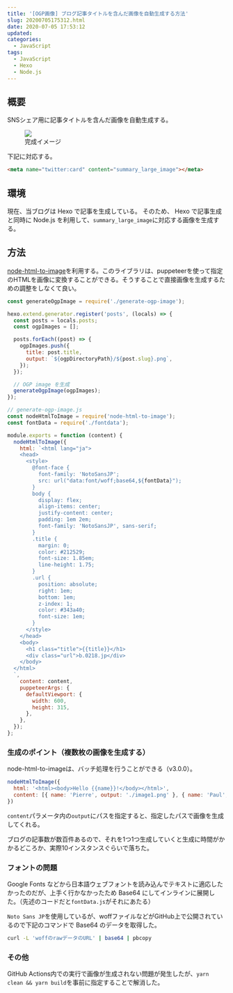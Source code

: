 ```yaml
---
title: '[OGP画像] ブログ記事タイトルを含んだ画像を自動生成する方法'
slug: 20200705175312.html
date: 2020-07-05 17:53:12
updated:
categories:
  - JavaScript
tags:
  - JavaScript
  - Hexo
  - Node.js
---
```



## 概要

SNSシェア用に記事タイトルを含んだ画像を自動生成する。

<figure>
  <img src="https://user-images.githubusercontent.com/3617124/86533581-21287100-bf0d-11ea-92f4-74eb05f7fa52.png">
  <figcaption>完成イメージ</figcaption>
</figure>

下記に対応する。

```html
<meta name="twitter:card" content="summary_large_image"></meta>
````

## 環境

現在、当ブログは Hexo で記事を生成している。
そのため、 Hexo で記事生成と同時に Node.js を利用して、`summary_large_image`に対応する画像を生成する。

## 方法

[node-html-to-image](https://www.npmjs.com/package/node-html-to-image)を利用する。このライブラリは、puppeteerを使って指定のHTMLを画像に変換することができる。そうすることで直接画像を生成するための調整をしなくて良い。


```js
const generateOgpImage = require('./generate-ogp-image');

hexo.extend.generator.register('posts', (locals) => {
  const posts = locals.posts;
  const ogpImages = [];

  posts.forEach((post) => {
    ogpImages.push({
      title: post.title,
      output: `${ogpDirectoryPath}/${post.slug}.png`,
    });
  });

  // OGP image を生成
  generateOgpImage(ogpImages);
});
```

```js
// generate-ogp-image.js
const nodeHtmlToImage = require('node-html-to-image');
const fontData = require('./fontdata');

module.exports = function (content) {
  nodeHtmlToImage({
    html: `<html lang="ja">
    <head>
      <style>
        @font-face {
          font-family: 'NotoSansJP';
          src: url("data:font/woff;base64,${fontData}");
        }
        body {
          display: flex;
          align-items: center;
          justify-content: center;
          padding: 1em 2em;
          font-family: 'NotoSansJP', sans-serif;
        }
        .title {
          margin: 0;
          color: #212529;
          font-size: 1.85em;
          line-height: 1.75;
        }
        .url {
          position: absolute;
          right: 1em;
          bottom: 1em;
          z-index: 1;
          color: #343a40;
          font-size: 1em;
        }
      </style>
    </head>
    <body>
      <h1 class="title">{{title}}</h1>
      <div class="url">b.0218.jp</div>
    </body>
  </html>
  `,
    content: content,
    puppeteerArgs: {
      defaultViewport: {
        width: 600,
        height: 315,
      },
    },
  });
};
```

### 生成のポイント（複数枚の画像を生成する）

node-html-to-imageは、バッチ処理を行うことができる（v3.0.0）。

```js
nodeHtmlToImage({
  html: '<html><body>Hello {{name}}!</body></html>',
  content: [{ name: 'Pierre', output: './image1.png' }, { name: 'Paul', output: './image2.png' }, { name: 'Jacques', output: './image3.png' }]
})
```

`content`パラメータ内の`output`にパスを指定すると、指定したパスで画像を生成してくれる。

ブログの記事数が数百件あるので、それを1つ1つ生成していくと生成に時間がかかるどころか、実際10インスタンスぐらいで落ちた。

### フォントの問題

Google Fonts などから日本語ウェブフォントを読み込んでテキストに適応したかったのだが、上手く行かなかったため Base64 にしてインラインに展開した。（先述のコードだと`fontData.js`がそれにあたる）

`Noto Sans JP`を使用しているが、woffファイルなどがGitHub上で公開されているので下記のコマンドで Base64 のデータを取得した。

```bash
curl -L 'woffのrawデータのURL' | base64 | pbcopy
```

### その他

GitHub Actions内での実行で画像が生成されない問題が発生したが、`yarn clean && yarn build`を事前に指定することで解消した。



